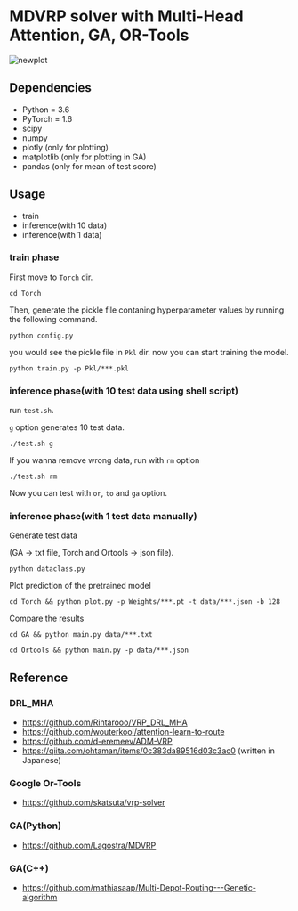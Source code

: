 # MDVRP solver with Multi-Head Attention, GA, OR-Tools

![newplot](https://user-images.githubusercontent.com/51239551/104798863-88ed3c00-580d-11eb-852c-09c88f2f9afc.png)


## Dependencies

* Python = 3.6
* PyTorch = 1.6
* scipy
* numpy
* plotly (only for plotting)
* matplotlib (only for plotting in GA)
* pandas (only for mean of test score)

## Usage
* train
* inference(with 10 data)
* inference(with 1 data)

### train phase

First move to `Torch` dir. 

```
cd Torch
```

Then, generate the pickle file contaning hyperparameter values by running the following command.

```
python config.py
```

you would see the pickle file in `Pkl` dir. now you can start training the model.

```
python train.py -p Pkl/***.pkl
```
  


### inference phase(with 10 test data using shell script)

run `test.sh`.

`g` option generates 10 test data.
```
./test.sh g
```
If you wanna remove wrong data, run with `rm` option
```
./test.sh rm
```


Now you can test with `or`, `to` and `ga` option.
  
  

### inference phase(with 1 test data manually)
Generate test data
  
(GA -> txt file, Torch and Ortools -> json file).

```
python dataclass.py
```

Plot prediction of the pretrained model
```
cd Torch && python plot.py -p Weights/***.pt -t data/***.json -b 128
```
Compare the results 
```
cd GA && python main.py data/***.txt
```
```
cd Ortools && python main.py -p data/***.json
```

## Reference
### DRL_MHA
* https://github.com/Rintarooo/VRP_DRL_MHA
* https://github.com/wouterkool/attention-learn-to-route
* https://github.com/d-eremeev/ADM-VRP
* https://qiita.com/ohtaman/items/0c383da89516d03c3ac0 (written in Japanese)

### Google Or-Tools
* https://github.com/skatsuta/vrp-solver

### GA(Python)
* https://github.com/Lagostra/MDVRP

### GA(C++)
* https://github.com/mathiasaap/Multi-Depot-Routing---Genetic-algorithm
